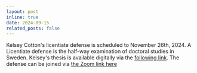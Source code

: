 ```yaml
---
layout: post
inline: true
date: 2024-09-15
related_posts: false
---
```


Kelsey Cotton's licentiate defense is scheduled to November 26th, 2024. A Licentiate defense is the half-way examination of doctoral studies in Sweden. Kelsey's thesis is available digitally via the [following link](https://research.chalmers.se/en/publication/543546). The defense can be joined via [the Zoom link here](https://chalmers.zoom.us/j/6453396372?omn=66697632859) [<i class="fa-solid fa-microphone-lines"></i>](https://aicomparts.com/people/kelsey_cotton/)
